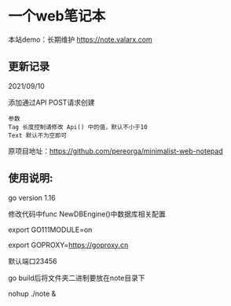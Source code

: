 # 一个web笔记本

本站demo：长期维护 https://note.valarx.com

## 更新记录

2021/09/10

添加通过API POST请求创建

```
参数
Tag 长度控制请修改 Api() 中的值，默认不小于10
Text 默认不为空即可

```

原项目地址：https://github.com/pereorga/minimalist-web-notepad

## 使用说明:

go version 1.16

修改代码中func NewDBEngine()中数据库相关配置

export GO111MODULE=on

export GOPROXY=https://goproxy.cn

默认端口23456

go build后将文件夹二进制要放在note目录下

nohup ./note &

